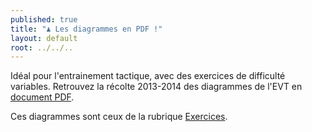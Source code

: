```yaml
---
published: true
title: "♟ Les diagrammes en PDF !"
layout: default
root: ../../..
---
```


Idéal pour l'entrainement tactique, avec des exercices de difficulté variables. Retrouvez la récolte 2013-2014 des diagrammes de l'EVT en [document PDF](documents/EVT_exercisebook_20132014.pdf "Diagrammes PDF").

Ces diagrammes sont ceux de la rubrique [Exercices](http://echiquier-villeneuve-tolosane.github.io/exercices.html "rubrique Exercices").